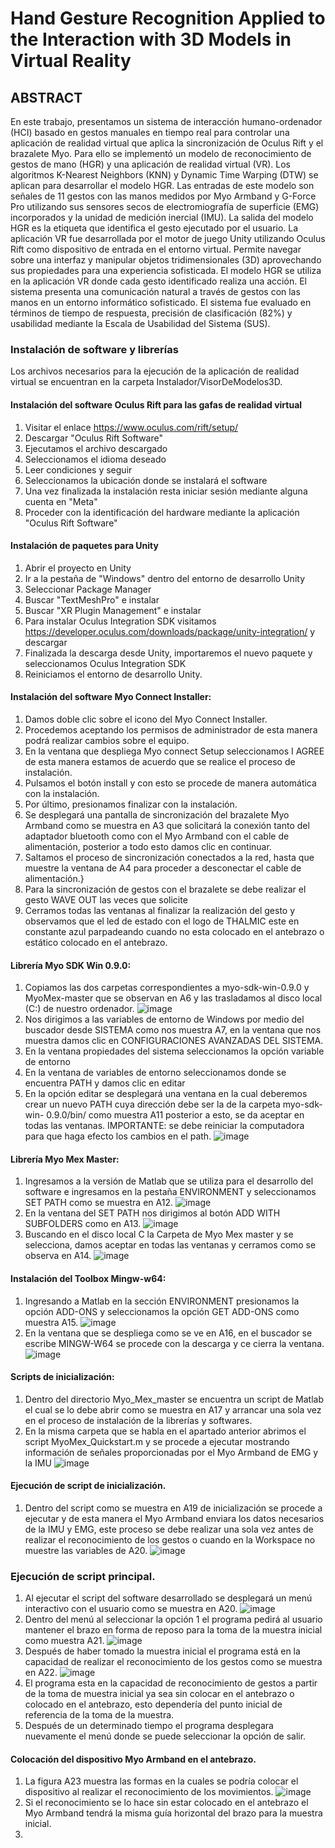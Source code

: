 # Hand Gesture Recognition Applied to the Interaction with 3D Models in Virtual Reality

## ABSTRACT
En este trabajo, presentamos un sistema de interacción humano-ordenador (HCI) basado en gestos manuales en tiempo real para controlar una aplicación de realidad virtual que aplica la sincronización de Oculus Rift y el brazalete Myo. Para ello se implementó un modelo de reconocimiento de gestos de mano (HGR) y una aplicación de realidad virtual (VR).
Los algoritmos K-Nearest Neighbors (KNN) y Dynamic Time Warping (DTW) se aplican para desarrollar el modelo HGR. Las entradas de este modelo son señales de 11 gestos con las manos medidos por Myo Armband y G-Force Pro utilizando sus sensores secos de electromiografía de superficie (EMG) incorporados y la unidad de medición inercial (IMU). La salida del modelo HGR es la etiqueta que identifica el gesto ejecutado por el usuario. La aplicación VR fue desarrollada por el motor de juego Unity utilizando Oculus Rift como dispositivo de entrada en el entorno virtual.
Permite navegar sobre una interfaz y manipular objetos tridimensionales (3D) aprovechando sus propiedades para una experiencia sofisticada. El modelo HGR se utiliza en la aplicación VR donde cada gesto identificado realiza una acción. El sistema presenta una comunicación natural a través de gestos con las manos en un entorno informático sofisticado. El sistema fue evaluado en términos de tiempo de respuesta, precisión de clasificación (82%) y usabilidad mediante la Escala de Usabilidad del Sistema (SUS).
### Instalación de software y librerías
Los archivos necesarios para la ejecución de la aplicación de realidad virtual se encuentran en la carpeta Instalador/VisorDeModelos3D.

#### Instalación del software Oculus Rift para las gafas de realidad virtual
1. Visitar el enlace https://www.oculus.com/rift/setup/
2. Descargar "Oculus Rift Software"
3. Ejecutamos el archivo descargado
4. Seleccionamos el idioma deseado
5. Leer condiciones y seguir
6. Seleccionamos la ubicación donde se instalará el software
7. Una vez finalizada la instalación resta iniciar sesión mediante alguna cuenta en "Meta"
8. Proceder con la identificación del hardware mediante la aplicación "Oculus Rift Software"

#### Instalación de paquetes para Unity
1. Abrir el proyecto en Unity
2. Ir a la pestaña de "Windows" dentro del entorno de desarrollo Unity
3. Seleccionar Package Manager 
4. Buscar "TextMeshPro" e instalar
5. Buscar "XR Plugin Management" e instalar
6. Para instalar Oculus Integration SDK visitamos https://developer.oculus.com/downloads/package/unity-integration/ y descargar
7. Finalizada la descarga desde Unity, importaremos el nuevo paquete y seleccionamos Oculus Integration SDK
8. Reiniciamos el entorno de desarrollo Unity.

#### Instalación del software Myo Connect Installer:
1. Damos doble clic sobre el icono del Myo Connect Installer.
2. Procedemos aceptando los permisos de administrador de esta manera podrá realizar cambios sobre el equipo.
3. En la ventana que despliega Myo connect Setup seleccionamos I AGREE de esta manera estamos de acuerdo que se realice el proceso de instalación.
4. Pulsamos el botón install y con esto se procede de manera automática con la instalación.
5. Por último, presionamos finalizar con la instalación.
6. Se desplegará una pantalla de sincronización del brazalete Myo Armband como se muestra en A3 que solicitará la conexión tanto del adaptador bluetooth como con el Myo Armband con el cable de alimentación, posterior a todo esto damos clic en continuar.
7. Saltamos el proceso de sincronización conectados a la red, hasta que muestre la ventana de A4 para proceder a desconectar el cable de alimentación.}
8. Para la sincronización de gestos con el brazalete se debe realizar el gesto WAVE OUT las veces que solicite
9. Cerramos todas las ventanas al finalizar la realización del gesto y observamos que el led de estado con el logo de THALMIC este en constante azul parpadeando cuando no esta colocado en el antebrazo o estático colocado en el antebrazo.

#### Librería Myo SDK Win 0.9.0:
1. Copiamos las dos carpetas correspondientes a myo-sdk-win-0.9.0 y MyoMex-master que se observan en A6 y las trasladamos al disco local (C:) de nuestro ordenador.
 ![image](https://user-images.githubusercontent.com/33075700/161841955-51f2975d-59be-4ded-8c9a-1472e5264742.png)
2. Nos dirigimos a las variables de entorno de Windows por medio del buscador desde SISTEMA como nos muestra A7, en la ventana que nos muestra damos clic en CONFIGURACIONES AVANZADAS DEL SISTEMA.
3. En la ventana propiedades del sistema seleccionamos la opción variable de entorno
4. En la ventana de variables de entorno seleccionamos donde se encuentra PATH y damos clic en editar
5. En la opción editar se desplegará una ventana en la cual deberemos crear un nuevo PATH cuya dirección debe ser la de la carpeta myo-sdk-win- 0.9.0/bin/ como muestra A11 posterior a esto, se da aceptar en todas las ventanas. IMPORTANTE: se debe reiniciar la computadora para que haga efecto los cambios en el path.
![image](https://user-images.githubusercontent.com/33075700/161842194-031b409b-2829-41b4-b955-bdf497761fb4.png)

#### Librería Myo Mex Master:
1. Ingresamos a la versión de Matlab que se utiliza para el desarrollo del software e ingresamos en la pestaña ENVIRONMENT y seleccionamos SET PATH como se muestra en A12.
![image](https://user-images.githubusercontent.com/33075700/161842448-c61e958f-f773-4c64-b931-a394ec422bf9.png)
2. En la ventana del SET PATH nos dirigimos al botón ADD WITH SUBFOLDERS como en A13.
![image](https://user-images.githubusercontent.com/33075700/161842492-f53931bb-b13f-4069-9253-745ae144483b.png)
3. Buscando en el disco local C la Carpeta de Myo Mex master y se selecciona, damos aceptar en todas las ventanas y cerramos como se observa en A14.
![image](https://user-images.githubusercontent.com/33075700/161842557-434ea814-157d-4fa7-aa04-4a80448b6099.png)

#### Instalación del Toolbox Mingw-w64:
1. Ingresando a Matlab en la sección ENVIRONMENT presionamos la opción ADD-ONS y seleccionamos la opción GET ADD-ONS como muestra A15.
![image](https://user-images.githubusercontent.com/33075700/161842644-e7f70ccc-c821-4d4d-a3fa-e030a4c9dbc3.png)
2. En la ventana que se despliega como se ve en A16, en el buscador se escribe MINGW-W64 se procede con la descarga y ce cierra la ventana.
![image](https://user-images.githubusercontent.com/33075700/161842705-be08b488-82ec-4760-a8b3-5873eddc2362.png)

#### Scripts de inicialización:
1. Dentro del directorio Myo_Mex_master se encuentra un script de Matlab el cual se lo debe abrir como se muestra en A17 y arrancar una sola vez en el proceso de instalación de la librerías y softwares.
2. En la misma carpeta que se habla en el apartado anterior abrimos el script MyoMex_Quickstart.m y se procede a ejecutar mostrando información de señales proporcionadas por el Myo Armband de EMG y la IMU
![image](https://user-images.githubusercontent.com/33075700/161842890-87cd84cb-1f0b-4827-84d5-c0665db25e55.png)

#### Ejecución de script de inicialización.
1. Dentro del script como se muestra en A19 de inicialización se procede a ejecutar y de esta manera el Myo Armband enviara los datos necesarios de la IMU y EMG, este proceso se debe realizar una sola vez antes de realizar el reconocimiento de los gestos o cuando en la Workspace no muestre las variables de A20.
![image](https://user-images.githubusercontent.com/33075700/161843035-2f6c4110-b14b-4d45-81c7-b30f41acbf59.png)

### Ejecución de script principal.
1. Al ejecutar el script del software desarrollado se desplegará un menú interactivo con el usuario como se muestra en A20.
![image](https://user-images.githubusercontent.com/33075700/161843271-2809d64a-771b-491e-ad2f-f7481bad3b54.png)
2. Dentro del menú al seleccionar la opción 1 el programa pedirá al usuario mantener el brazo en forma de reposo para la toma de la muestra inicial como muestra A21.
![image](https://user-images.githubusercontent.com/33075700/161843320-67b15a0f-3c3e-4bc5-879e-0710541a3b28.png)
3. Después de haber tomado la muestra inicial el programa está en la capacidad de realizar el reconocimiento de los gestos como se muestra en A22.
![image](https://user-images.githubusercontent.com/33075700/161843412-f34559a6-f444-4ccf-a294-69c98b87bb7f.png)
4. El programa esta en la capacidad de reconocimiento de gestos a partir de la toma de muestra inicial ya sea sin colocar en el antebrazo o colocado en el antebrazo, esto dependería del punto inicial de referencia de la toma de la muestra.
5. Después de un determinado tiempo el programa desplegara nuevamente el menú donde se puede seleccionar la opción de salir.

#### Colocación del dispositivo Myo Armband en el antebrazo.
1. La figura A23 muestra las formas en la cuales se podría colocar el dispositivo al realizar el reconocimiento de los movimientos.
![image](https://user-images.githubusercontent.com/33075700/161843513-b098fa4f-3c8d-4ead-8a88-39ac3332d123.png)
2. Si el reconocimiento se lo hace sin estar colocado en el antebrazo el Myo Armband tendrá la misma guía horizontal del brazo para la muestra inicial.
3. 
